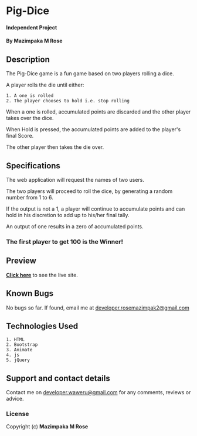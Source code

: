 # Pig-Dice
#### Independent Project  
#### By **Mazimpaka M Rose**

## Description
The Pig-Dice game is a fun game based on two players rolling a dice.

A player rolls the die until either:

    1. A one is rolled
    2. The player chooses to hold i.e. stop rolling

When a one is rolled, accumulated points are discarded and the other player takes over the dice.

When Hold is pressed, the accumulated points are added to the player's final Score.

The other player then takes the die over.

## Specifications
The web application will request the names of two users.

The two players will proceed to roll the dice, by generating a random number from 1 to 6.

If the output is not a 1, a player will continue to accumulate points and can hold in his discretion to add up to his/her final tally.

An output of one results in a zero of accumulated points. 

### The first player to get 100 is the Winner!

## Preview
**[Click here](https://mazimpakar.github.io/Pig-Dice)** to see the live site.

## Known Bugs
No bugs so far. If found, email me at developer.rosemazimpak2@gmail.com

## Technologies Used
    1. HTML
    2. Bootstrap
    3. Animate
    4. js
    5. jQuery

## Support and contact details
Contact me on developer.waweru@gmail.com for any comments, reviews or advice.

### License
Copyright (c) **Mazimpaka M Rose**
